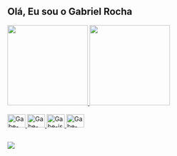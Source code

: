 ## Olá, Eu sou o Gabriel Rocha

<div>
  <a href="https://github.com/Gabee-Rocha">
  <img height="180" src="https://github-readme-stats.vercel.app/api?username=gabee-rocha&show_icons=true&theme=radical&include_all_commits=true&cont_private=true">
  <img height="180" src= "https://github-readme-stats.vercel.app/api/top-langs/?username=gabee-rocha&layout=compact&langs_count=16&theme=radical" />
</div>

<div style=": inline_block"><br>
  <img align"center" alt="Gabe-html" height="30" width="40" src="https://cdn.jsdelivr.net/gh/devicons/devicon/icons/html5/html5-original.svg"/>
  <img align"center" alt="Gabe-css" height="30" width="40" src="https://cdn.jsdelivr.net/gh/devicons/devicon/icons/css3/css3-original.svg"/>
  <img align"center" alt="Gabe-js" height="30" width="40" src="https://cdn.jsdelivr.net/gh/devicons/devicon/icons/javascript/javascript-original.svg"/>
  <img align"center" alt="Gabe-py" height="30" width="40" src="https://cdn.jsdelivr.net/gh/devicons/devicon/icons/python/python-original.svg"/>
</div>
  
##
  
<div>
  <a href="https://www.linkedin.com/in/gabriel-rocha-22931b198/" target="_blank"><img src="https://img.shields.io/badge/LinkedIn-0077B5?style=for-the-badge&logo=linkedin&logoColor=white" target="_blank"></z>
</div>
